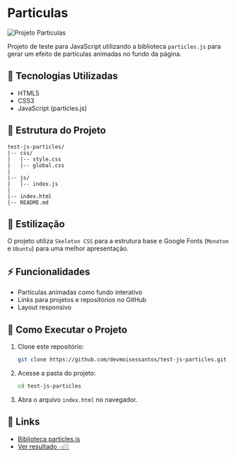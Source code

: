 # Particulas

![Projeto Particulas](https://img.shields.io/badge/Status-Concluído-green)

Projeto de teste para JavaScript utilizando a biblioteca `particles.js` para gerar um efeito de partículas animadas no fundo da página.

## 🚀 Tecnologias Utilizadas

* HTML5
* CSS3
* JavaScript (particles.js)

## 📂 Estrutura do Projeto

```
test-js-particles/
|-- css/
|   |-- style.css
|   |-- global.css
|
|-- js/
|   |-- index.js
|
|-- index.html
|-- README.md
```

## 🎨 Estilização

O projeto utiliza `Skeleton CSS` para a estrutura base e Google Fonts (`Monoton` e `Ubuntu`) para uma melhor apresentação.

## ⚡ Funcionalidades

* Partículas animadas como fundo interativo
* Links para projetos e repositórios no GitHub
* Layout responsivo

## 📌 Como Executar o Projeto

1. Clone este repositório:
   ```bash
   git clone https://github.com/devmoisessantos/test-js-particles.git
   ```
2. Acesse a pasta do projeto:
   ```bash
   cd test-js-particles
   ```
3. Abra o arquivo `index.html` no navegador.

## 🔗 Links

* [Biblioteca particles.js](https://vincentgarreau.com/particles.js/)
* [Ver resultado 👈🏼](https://js-particles-woad.vercel.app/)
